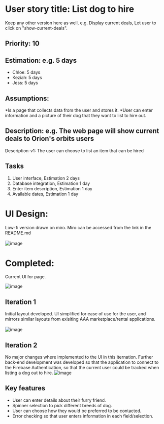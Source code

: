 
# User story title: List dog to hire

Keep any other version here as well, e.g. Display current deals, Let user to click on "show-current-deals".

## Priority: 10 


## Estimation: e.g. 5 days

* Chloe: 5 days 
* Keziah: 5 days
* Jess: 5 days

## Assumptions:

*Is a page that collects data from the user and stores it. 
*User can enter information and a picture of their dog that they want to list to hire out. 

## Description: e.g. The web page will show current deals to Orion's orbits users

Description-v1: The user can choose to list an item that can be hired

## Tasks

1. User interface, Estimation 2 days
2. Database integration, Estimation 1 day
3. Enter item description, Estimation 1 day
4. Available dates, Estimation 1 day


# UI Design:
Low-fi version drawn on miro. Miro can be accessed from the link in the README.md <br /><br />
![image](/images/List_item_to_hire.png)

# Completed:
Current UI for page. 

![image](/images/hire_out_doggo_update.png)

## Iteration 1
Initial layout developed. UI simplified for ease of use for the user, and mirrors similar layouts from exisiting AAA marketplace/rental applications. <br /><br />
![image](/images/hireoutdogimage.png)

## Iteration 2
No major changes where implemented to the UI in this iternation. 
Further back-end development was developed so that the application to connect to the Firebase Authentication, so that the current user could be tracked when listing a dog out to hire. 
![image](/images/hire_out_doggo_update.png)

## Key features 
* User can enter details about their furry friend.
* Spinner selection to pick different breeds of dog.
* User can choose how they would be preferred to be contacted.
* Error checking so that user enters information in each field/selection.
